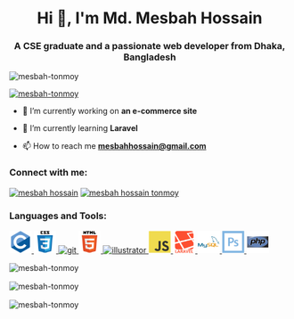 <h1 align="center">Hi 👋, I'm Md. Mesbah Hossain</h1>
<h3 align="center">A CSE graduate and a passionate web developer from Dhaka, Bangladesh</h3>

<p align="left"> <img src="https://komarev.com/ghpvc/?username=mesbah-tonmoy&label=Profile%20views&color=0e75b6&style=flat" alt="mesbah-tonmoy" /> </p>

<p align="left"> <a href="https://github.com/ryo-ma/github-profile-trophy"><img src="https://github-profile-trophy.vercel.app/?username=mesbah-tonmoy" alt="mesbah-tonmoy" /></a> </p>

- 🔭 I’m currently working on **an e-commerce site**

- 🌱 I’m currently learning **Laravel**

- 📫 How to reach me **mesbahhossain@gmail.com**

<h3 align="left">Connect with me:</h3> 
<p align="left"> 
<a href="https://linkedin.com/in/mesbah hossain" target="blank"><img align="center" src="https://raw.githubusercontent.com/rahuldkjain/github-profile-readme-generator/master/src/images/icons/Social/linked-in-alt.svg" alt="mesbah hossain" height="30" width="40" /></a>
<a href="https://fb.com/mesbahhossain.tonmoy" target="blank"><img align="center" src="https://raw.githubusercontent.com/rahuldkjain/github-profile-readme-generator/master/src/images/icons/Social/facebook.svg" alt="mesbah hossain tonmoy" height="30" width="40" /></a>
</p>

<h3 align="left">Languages and Tools:</h3>
<p align="left"> <a href="https://www.cprogramming.com/" target="_blank" rel="noreferrer"> <img src="https://raw.githubusercontent.com/devicons/devicon/master/icons/c/c-original.svg" alt="c" width="40" height="40"/> </a> <a href="https://www.w3schools.com/css/" target="_blank" rel="noreferrer"> <img src="https://raw.githubusercontent.com/devicons/devicon/master/icons/css3/css3-original-wordmark.svg" alt="css3" width="40" height="40"/> </a> <a href="https://git-scm.com/" target="_blank" rel="noreferrer"> <img src="https://www.vectorlogo.zone/logos/git-scm/git-scm-icon.svg" alt="git" width="40" height="40"/> </a> <a href="https://www.w3.org/html/" target="_blank" rel="noreferrer"> <img src="https://raw.githubusercontent.com/devicons/devicon/master/icons/html5/html5-original-wordmark.svg" alt="html5" width="40" height="40"/> </a> <a href="https://www.adobe.com/in/products/illustrator.html" target="_blank" rel="noreferrer"> <img src="https://www.vectorlogo.zone/logos/adobe_illustrator/adobe_illustrator-icon.svg" alt="illustrator" width="40" height="40"/> </a> <a href="https://developer.mozilla.org/en-US/docs/Web/JavaScript" target="_blank" rel="noreferrer"> <img src="https://raw.githubusercontent.com/devicons/devicon/master/icons/javascript/javascript-original.svg" alt="javascript" width="40" height="40"/> </a> <a href="https://laravel.com/" target="_blank" rel="noreferrer"> <img src="https://raw.githubusercontent.com/devicons/devicon/master/icons/laravel/laravel-plain-wordmark.svg" alt="laravel" width="40" height="40"/> </a> <a href="https://www.mysql.com/" target="_blank" rel="noreferrer"> <img src="https://raw.githubusercontent.com/devicons/devicon/master/icons/mysql/mysql-original-wordmark.svg" alt="mysql" width="40" height="40"/> </a> <a href="https://www.photoshop.com/en" target="_blank" rel="noreferrer"> <img src="https://raw.githubusercontent.com/devicons/devicon/master/icons/photoshop/photoshop-line.svg" alt="photoshop" width="40" height="40"/> </a> <a href="https://www.php.net" target="_blank" rel="noreferrer"> <img src="https://raw.githubusercontent.com/devicons/devicon/master/icons/php/php-original.svg" alt="php" width="40" height="40"/> </a> </p>

<p><img align="center" src="https://github-readme-stats.vercel.app/api/top-langs?username=mesbah-tonmoy&show_icons=true&theme=dark&layout=compact" alt="mesbah-tonmoy" /></p>

<p><img align="center" src="https://github-readme-stats.vercel.app/api?username=mesbah-tonmoy&show_icons=true&theme=dark" alt="mesbah-tonmoy" /></p>

<p><img align="center" src="https://github-readme-streak-stats.herokuapp.com/?user=mesbah-tonmoy&theme=dark" alt="mesbah-tonmoy" /></p>

